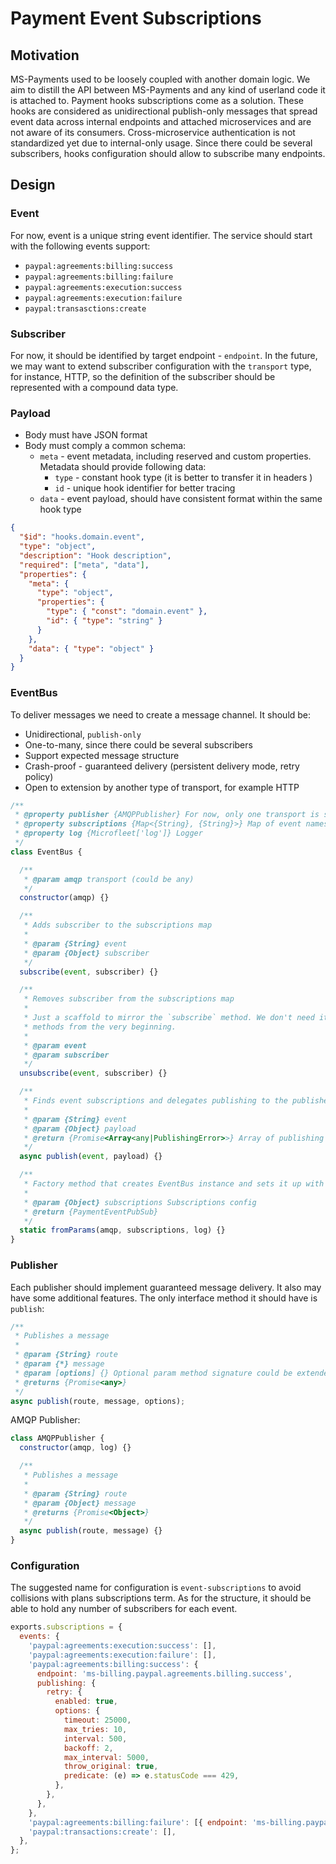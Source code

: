 # Payment Event Subscriptions

## Motivation
MS-Payments used to be loosely coupled with another domain logic. We aim to distill the API between MS-Payments and any kind of userland code it is attached to. Payment hooks subscriptions come as a solution.
These hooks are considered as unidirectional publish-only messages that spread event data across internal endpoints and attached microservices and are not aware of its consumers. Cross-microservice authentication is not standardized yet due to internal-only usage.
Since there could be several subscribers, hooks configuration should allow to subscribe many endpoints.

## Design

### Event
For now, event is a unique string event identifier.
The service should start with the following events support:
* `paypal:agreements:billing:success`
* `paypal:agreements:billing:failure`
* `paypal:agreements:execution:success`
* `paypal:agreements:execution:failure`
* `paypal:transasctions:create`

### Subscriber
For now, it should be identified by target endpoint - `endpoint`.
In the future, we may want to extend subscriber configuration with the `transport` type, for instance, HTTP, so the definition of the subscriber should be represented with a compound data type.

### Payload
* Body must have JSON format
* Body must comply a common schema:
  * `meta` - event metadata, including reserved and custom properties. Metadata should provide following data:
    * `type` - constant hook type (it is better to transfer it in headers )
    * `id` - unique hook identifier for better tracing
  * `data` - event payload, should have consistent format within the same hook type

```json
{
  "$id": "hooks.domain.event",
  "type": "object",
  "description": "Hook description",
  "required": ["meta", "data"],
  "properties": {
    "meta": {
      "type": "object",
      "properties": {
        "type": { "const": "domain.event" },
        "id": { "type": "string" }
      }
    },
    "data": { "type": "object" }
  }
}
```

### EventBus
To deliver messages we need to create a message channel. It should be:
- Unidirectional, `publish-only`
- One-to-many, since there could be several subscribers
- Support expected message structure
- Crash-proof - guaranteed delivery (persistent delivery mode, retry policy)
- Open to extension by another type of transport, for example HTTP

```js
/**
 * @property publisher {AMQPPublisher} For now, only one transport is supported
 * @property subscriptions {Map<{String}, {String}>} Map of event names to its subscribers
 * @property log {Microfleet['log']} Logger
 */
class EventBus {

  /**
   * @param amqp transport (could be any)
   */
  constructor(amqp) {}

  /**
   * Adds subscriber to the subscriptions map
   * 
   * @param {String} event
   * @param {Object} subscriber
   */
  subscribe(event, subscriber) {}

  /**
   * Removes subscriber from the subscriptions map
   * 
   * Just a scaffold to mirror the `subscribe` method. We don't need it for now, but it's a good practice to plan mirror 
   * methods from the very beginning.
   * 
   * @param event
   * @param subscriber
   */
  unsubscribe(event, subscriber) {}

  /**
   * Finds event subscriptions and delegates publishing to the publisher
   * 
   * @param {String} event
   * @param {Object} payload
   * @return {Promise<Array<any|PublishingError>>} Array of publishing promises
   */
  async publish(event, payload) {}

  /**
   * Factory method that creates EventBus instance and sets it up with subscriptions from config and the amqp publisher
   * 
   * @param {Object} subscriptions Subscriptions config
   * @return {PaymentEventPubSub}
   */
  static fromParams(amqp, subscriptions, log) {}
}
```

### Publisher
Each publisher should implement guaranteed message delivery. It also may have some additional features. The only interface method it should have is `publish`:
```js
/**
 * Publishes a message
 * 
 * @param {String} route
 * @param {*} message
 * @param [options] {} Optional param method signature could be extended with
 * @returns {Promise<any>}
 */
async publish(route, message, options);
```

AMQP Publisher:
```js
class AMQPPublisher {
  constructor(amqp, log) {}

  /**
   * Publishes a message
   * 
   * @param {String} route
   * @param {Object} message
   * @returns {Promise<Object>}
   */
  async publish(route, message) {}
}
```

### Configuration
The suggested name for configuration is `event-subscriptions` to avoid collisions with plans subscriptions term.
As for the structure, it should be able to hold any number of subscribers for each event.
```js
exports.subscriptions = {
  events: {
    'paypal:agreements:execution:success': [],
    'paypal:agreements:execution:failure': [],
    'paypal:agreements:billing:success': {
      endpoint: 'ms-billing.paypal.agreements.billing.success',
      publishing: {
        retry: {
          enabled: true,
          options: {
            timeout: 25000,
            max_tries: 10,
            interval: 500,
            backoff: 2,
            max_interval: 5000,
            throw_original: true,
            predicate: (e) => e.statusCode === 429,  
          },
        },
      }, 
    },
    'paypal:agreements:billing:failure': [{ endpoint: 'ms-billing.paypal.agreements.billing.failure' }],
    'paypal:transactions:create': [],
  },
};
```
